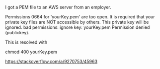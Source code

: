 I got a PEM file to an AWS server from an employer. 

Permissions 0664 for 'yourKey.pem' are too open.
It is required that your private key files are NOT accessible by others.
This private key will be ignored.
bad permissions: ignore key: yourKey.pem
Permission denied (publickey).

This is resolved with 

chmod 400 yourKey.pem

https://stackoverflow.com/a/9270753/45963
